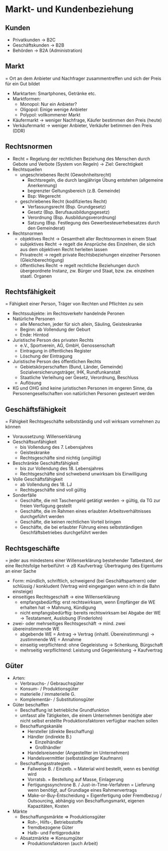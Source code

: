 # Markt- und Kundenbeziehung

## Kunden
- Privatkunden -> B2C
- Geschäftskunden -> B2B
- Behörden -> B2A (Administration)

## Markt
= Ort an dem Anbieter und Nachfrager zusammentreffen und sich der Preis für ein
Gut bildet
- Marktarten: Smartphones, Getränke etc.
- Marktformen:
	- Monopol: Nur ein Anbieter?
	- Oligopol: Einige wenige Anbieter
	- Polypol: vollkommener Markt
- Käufermarkt -> weniger Nachfrage, Käufer bestimmen den Preis (heute)
- Verkäufermarkt -> weniger Anbieter, Verkäufer betimmen den Preis (DDR)

## Rechtsnormen
- Recht = Regelung der rechtlichen Beziehung des Menschen durch Gebote und Verbote
(System von Regeln) -> Ziel: Gerechtigkeit
- Rechtsquellen
	- ungeschriebenes Recht (Gewohnheitsrecht)
		- Rechtsregeln, die durch langjährige Übung entstehen (allgemeine
		  Anerkennung)
		- begrenzter Geltungsbereich (z.B. Gemeinde)
		- Bsp: Wegerecht
	- geschriebenes Recht (kodifiziertes Recht)
		- Verfassungsrecht (Bsp. Grundgesetz)
		- Gesetz (Bsp. Berufsausbildungsgesetz)
		- Verordnung (Bsp. Ausbildungsverordnung)
		- Satzung (Bsp. Festlegung des Gewerbesteuerhebesatzes durch den
		  Gemeinderat)
- Rechtsnormen
	- objektives Recht -> Gesamtheit aller Rechtsnormen in einem Staat
	- subjektives Recht -> regelt die Ansprüche des Einzelnen, die sich 
	aus dem objektiven Recht herleiten lassen
	- Privatrecht -> regelt private Rechtsbeziehungen einzelner Personen
	  (Gleichberechtigung)
	- öffentliches Recht -> regelt rechtliche Beziehungen durch 
	übergeordnete Instanz, zw. Bürger und Staat, bzw. zw. einzelnen 
	staatl. Organen

## Rechtsfähigkeit
= Fähigkeit einer Person, Träger von Rechten und Pflichten zu sein
- Rechtssubjekte: im Rechtsverkehr handelnde Peronen
- Natürliche Personen
	- alle Menschen, jeder für sich allein, Säuling, Geisteskranke
	- Beginn: ab Vollendung der Geburt
	- Ende: Hirntod
- Juristische Person des privaten Rechts
	- e.V., Sportverein, AG, GmbH, Genossenschaft
	- Eintragung in öffentliches Register
	- Löschung der Eintragung
- Juristische Person des öffentlichen Rechts
	- Gebietskörperschaften (Bund, Länder, Gemeinde)
	Sozialversicherungsträger, IHK, Rundfunkanstalt
	- Staatliche Verleihung oer Gesetz, Verordnung, Beschluss
	- Auflösung
- KG und OHG sind keine juristischen Personen im engeren Sinne, da
  Personengesellschaften von natürlichen Personen gesteuert werden

## Geschäftsfähigkeit
= Fähigkeit Rechtsgeschäfte selbstständig und voll wirksam vornehmen zu können
- Voraussetzung: Willenserklärung
- Geschäftsunfähigkeit
	- bis Vollendung des 7. Lebensjahres
	- Geisteskranke
	- Rechtsgeschäfte sind nichtig (ungültig)
- Beschränkte Geschäftsfähigkeit
	- bis zur Vollendung des 18. Lebensjahres
	- Rechtsgeschäfte sind schwebend unwirksam bis Einwilligung
- Volle Geschäftsfähigkeit
	- ab Vollendung des 18. LJ
	- Rechtsgeschäfte sind voll gültig
- Sonderfälle
	- Geschäfte, die mit Taschengeld getätigt werden
	-> gültig, da TG zur freien Verfügung gestellt
	- Geschäfte, die im Rahmen eines erlaubten Arbeitsverhältnisses 
	durchgeführt werden
	- Geschäfte, die keinen rechtlichen Vorteil bringen
	- Geschäfte, die bei erlaubter Führung eines selbstständigen
	  Geschfäftsbetriebes durchgeführt werden

## Rechtsgeschäfte
= jeder aus mindestens einer Willenserklärung bestehender Tatbestand, der eine
Rechtsfolge herbeiführt -> zB Kaufvertrag: Übertragung des Eigentums an einer
Sache
- Form: mündlich, schriftlich, schweigend (bei Geschäftspartnern) oder schlüssig / konkludent (Vertrag wird
  eingegangen wenn ich in die Bahn einsteige)
- einseitiges Rechtsgeschäft -> eine Willenserklärung
	- empfangsbedürftig: erst rechtswirksam, wenn Empfänger die WE erhalten hat -> Mahnung, Kündigung
	- nicht empfangsbedürftig: bereits rechtswirksam bei Abgabe der WE ->
		Testatament, Auslobung (Finderlohn)
- zwei- oder mehrseitiges Rechtsgeschäft -> mind. zwei übereinstimmende WE
	- abgebende WE = Antrag -> Vertrag (inhaltl. Übereinstimmung) -> zustimmende
	  WE = Annahme
	- einseitig verpflichtend: ohne Gegeleistung -> Schenkung, Bürgschaft
	- mehrseitig verpflichtend: Leistung und Gegenleistung -> Kaufvertrag

## Güter
- Arten:
	- Verbrauchs- / Gebrauchsgüter
	- Konsum- / Produktionsgüter
	- materielle / immaterielle G.
	- Komplementär- / Substitutionsgüter
- Güter beschaffen
	- Beschaffung ist betriebliche Grundfunktion
	- umfasst alle Tätigkeiten, die einem Unternehmen benötigte aber nicht
	  selbst erstellte Produktionsfaktoren verfügbar machen sollen
	- Beschaffungskanäle
		- Hersteller (direkte Beschaffung)
		- Händler (indirekte B.)
			- Einzelhändler
			- Großhändler
		- Handelsreisender (Angestellter im Unternehmen)
		- Handelsvermittler (selbstständiger Kaufmann)
	- Beschaffungsstrategien
		- Fallweise B. / Einzelb. = Material wird bestellt, wenn es benötigt
		  wird
		- Vorratsb. = Bestellung auf Masse, Einlagerung
		- Fertigungssynchrone B. / Just-in-Time-Verfahren = Lieferung wenn
		  benötigt, auf Grundlage eines Rahmenvertrags
		- Make-or-Buy-Entscheidung = Eigenfertigung oder Fremdbezug /
		  Outsourcing, abhängig von Beschaffungsmarkt, eigenen Kapazitäten,
		  Kosten
- Märkte
	- Beschaffungsmärkte => Produktionsgüter
		- Roh-, Hilfs-, Betriebsstoffe
		- fremdbezogene Güter
		- Halb- und Fertigprodukte
	- Absatzmärkte => Konsumgüter
		- Produktionsfaktoren (auch Arbeit)
